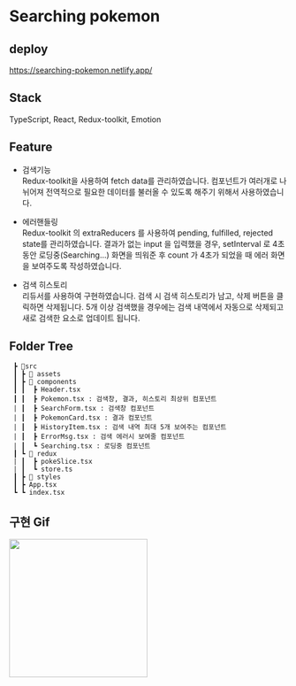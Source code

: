 # Searching pokemon

## deploy

https://searching-pokemon.netlify.app/

## Stack

TypeScript, React, Redux-toolkit, Emotion

## Feature

- 검색기능 <br>
  Redux-toolkit을 사용하여 fetch data를 관리하였습니다.
  컴포넌트가 여러개로 나뉘어져 전역적으로 필요한 데이터를 불러올 수 있도록 해주기 위해서 사용하였습니다.

- 에러핸들링 <br>
  Redux-toolkit 의 extraReducers 를 사용하여 pending, fulfilled, rejected state를 관리하였습니다.
  결과가 없는 input 을 입력했을 경우, setInterval 로 4초동안 로딩중(Searching...) 화면을 띄워준 후 count 가 4초가 되었을 때 에러 화면을 보여주도록 작성하였습니다.

- 검색 히스토리 <br>
  리듀서를 사용하여 구현하였습니다.
  검색 시 검색 히스토리가 남고, 삭제 버튼을 클릭하면 삭제됩니다.
  5개 이상 검색했을 경우에는 검색 내역에서 자동으로 삭제되고 새로 검색한 요소로 업데이트 됩니다.

## Folder Tree

```
 ┣ 📂src
 ┃ ┣ 📂 assets
 ┃ ┣ 📂 components
 ┃ ┃  ┣ Header.tsx
 ┃ ┃  ┣ Pokemon.tsx : 검색창, 결과, 히스토리 최상위 컴포넌트
 | ┃  ┣ SearchForm.tsx : 검색창 컴포넌트
 | ┃  ┣ PokemonCard.tsx : 결과 컴포넌트
 | ┃  ┣ HistoryItem.tsx : 검색 내역 최대 5개 보여주는 컴포넌트
 | ┃  ┣ ErrorMsg.tsx : 검색 에러시 보여줄 컴포넌트
 | ┃  ┗ Searching.tsx : 로딩중 컴포넌트
 ┃ ┗ 📂 redux
 | ┃  ┣ pokeSlice.tsx
 | ┃  ┗ store.ts
 ┃ ┣ 📂 styles
 ┃ ┣ App.tsx
 ┗ ┗ index.tsx

```

## 구현 Gif

<img width="250" src="https://user-images.githubusercontent.com/96714788/206834477-12546f86-f03d-4403-a3b2-7e8c7aa310f8.gif"/>
